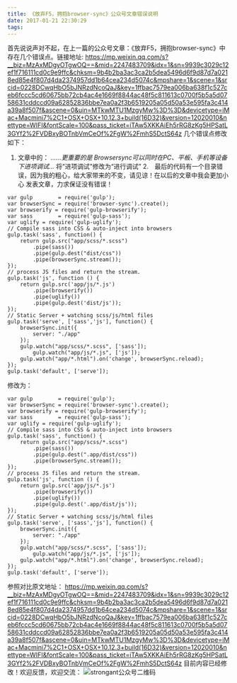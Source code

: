 ```yaml
---
title: 《放弃F5，拥抱browser-sync》公众号文章错误说明
date: 2017-01-21 22:30:29
tags:
---
```


首先说说声对不起，在上一篇的公众号文章：《放弃F5，拥抱browser-sync》中存在几个错误点。链接地址:
<https://mp.weixin.qq.com/s?__biz=MzAxMDgyOTgwOQ==&mid=2247483709&idx=1&sn=9939c3029c12ef1f716111cd0c9e9ffc&chksm=9b4b2ba3ac3ca2b5dea5496d6f9d87d7a0218ed85e4f807d4da2374957dd1b64cea234d5074c&mpshare=1&scene=1&srcid=0228DCwqHbO5bJNRzdNcoQaJ&key=1ffbac7579ea006ba638f1c527ceb6fccc5cd60675bb72cb4ac4e1669f8844ac48f5c811613c0700f5b5a5d0758631cddccd09a62852836bbe7ea0a2f3b6519205a05d50a53e595fa3c414a39a8f507f&ascene=0&uin=MTkwMTU1MzgyMw%3D%3D&devicetype=iMac+Macmini7%2C1+OSX+OSX+10.12.3+build(16D32)&version=12020010&nettype=WIFI&fontScale=100&pass_ticket=iTAw5XKKAiEh5rRG8zKg5HPSatL3GYf2%2FVDBxyBOTnbVmCeOf%2FgW%2FmhS5DctS64z>
几个错误点修改如下：
1. 文章中的：
*......更重要的是 Browsersync可以同时在PC、平板、手机等设备下进项调试...*
将“进项调试”修改为“进行调试”
2.　最后的代码有一个目录错误，因为我的粗心，给大家带来的不变，请见谅！在以后的文章中我会更加小心
发表文章，力求保证没有错误！
```
var gulp        = require('gulp');
var browserSync = require('browser-sync').create();
var browserify = require('gulp-browserify');
var sass        = require('gulp-sass');
var uglify = require('gulp-uglify');
// Compile sass into CSS & auto-inject into browsers
gulp.task('sass', function() {
    return gulp.src("app/scss/*.scss")
        .pipe(sass())
        .pipe(gulp.dest("dist/css"))
        .pipe(browserSync.stream());
});
// process JS files and return the stream.
gulp.task('js', function () {
    return gulp.src('app/js/*.js')
        .pipe(browserify())
        .pipe(uglify())
        .pipe(gulp.dest('dist/js'));
});
// Static Server + watching scss/js/html files
gulp.task('serve', ['sass','js'], function() {
    browserSync.init({
        server: "./app"
    });
    gulp.watch("app/scss/*.scss", ['sass']);
        gulp.watch("app/js/*.js", ['js']);
    gulp.watch("app/*.html").on('change', browserSync.reload);
});
gulp.task('default', ['serve']);
```
修改为：
```
var gulp        = require('gulp');
var browserSync = require('browser-sync').create();
var browserify = require('gulp-browserify');
var sass        = require('gulp-sass');
var uglify = require('gulp-uglify');
// Compile sass into CSS & auto-inject into browsers
gulp.task('sass', function() {
    return gulp.src("app/scss/*.scss")
        .pipe(sass())
        .pipe(gulp.dest(".app/dist/css"))
        .pipe(browserSync.stream());
});
// process JS files and return the stream.
gulp.task('js', function () {
    return gulp.src('app/js/*.js')
        .pipe(browserify())
        .pipe(uglify())
        .pipe(gulp.dest('.app/dist/js'));
});
// Static Server + watching scss/js/html files
gulp.task('serve', ['sass','js'], function() {
    browserSync.init({
        server: "./app"
    });
    gulp.watch("app/scss/*.scss", ['sass']);
        gulp.watch("app/js/*.js", ['js']);
    gulp.watch("app/*.html").on('change', browserSync.reload);
});
gulp.task('default', ['serve']);
```
参照对比原文地址：
<https://mp.weixin.qq.com/s?__biz=MzAxMDgyOTgwOQ==&mid=2247483709&idx=1&sn=9939c3029c12ef1f716111cd0c9e9ffc&chksm=9b4b2ba3ac3ca2b5dea5496d6f9d87d7a0218ed85e4f807d4da2374957dd1b64cea234d5074c&mpshare=1&scene=1&srcid=0228DCwqHbO5bJNRzdNcoQaJ&key=1ffbac7579ea006ba638f1c527ceb6fccc5cd60675bb72cb4ac4e1669f8844ac48f5c811613c0700f5b5a5d0758631cddccd09a62852836bbe7ea0a2f3b6519205a05d50a53e595fa3c414a39a8f507f&ascene=0&uin=MTkwMTU1MzgyMw%3D%3D&devicetype=iMac+Macmini7%2C1+OSX+OSX+10.12.3+build(16D32)&version=12020010&nettype=WIFI&fontScale=100&pass_ticket=iTAw5XKKAiEh5rRG8zKg5HPSatL3GYf2%2FVDBxyBOTnbVmCeOf%2FgW%2FmhS5DctS64z>
目前内容已经修改！欢迎反馈，欢迎交流：
![strongant公众号二维码](http://mmbiz.qpic.cn/mmbiz_png/bLPd4tHRLu6MfYBKkZ6Rkk5E2H92YaZN1JO92ub5SEVFEPxCHY8PCRHTLUHXiaghl4p7hRnxT8yySSdl7ZV7epA/640?wx_fmt=png&tp=webp&wxfrom=5&wx_lazy=1)

